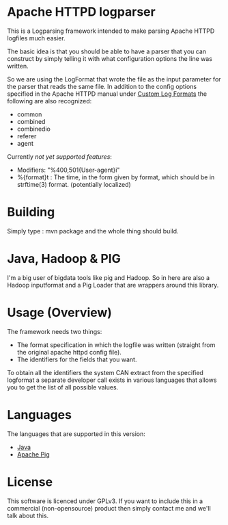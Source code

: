 Apache HTTPD logparser
===
This is a Logparsing framework intended to make parsing Apache HTTPD logfiles much easier.

The basic idea is that you should be able to have a parser that you can construct by simply 
telling it with what configuration options the line was written.

So we are using the LogFormat that wrote the file as the input parameter for the parser that reads the same file.
In addition to the config options specified in the Apache HTTPD manual under
[Custom Log Formats](http://httpd.apache.org/docs/2.2/mod/mod_log_config.html) the following are also recognized:

* common
* combined
* combinedio
* referer
* agent

Currently *not yet supported features*:

* Modifiers: "%400,501{User-agent}i"
* %{format}t : The time, in the form given by format, which should be in strftime(3) format. (potentially localized)

Building
===
Simply type : mvn package
and the whole thing should build.

Java, Hadoop & PIG
===
I'm a big user of bigdata tools like pig and Hadoop.
So in here are also a Hadoop inputformat and a Pig Loader that are wrappers around this library.

Usage (Overview)
===
The framework needs two things:

* The format specification in which the logfile was written (straight from the original apache httpd config file).
* The identifiers for the fields that you want.

To obtain all the identifiers the system CAN extract from the specified logformat a separate
developer call exists in various languages that allows you to get the list of all possible values.

Languages
===
The languages that are supported in this version:

* [Java](README-Java.md)
* [Apache Pig](README-Pig.md)

License
===
This software is licenced under GPLv3. If you want to include this in a commercial (non-opensource) product then
simply contact me and we'll talk about this.
